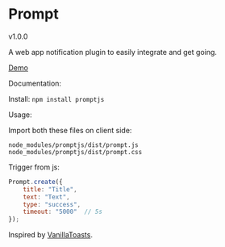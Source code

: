 # Prompt

v1.0.0

A web app notification plugin to easily integrate and get going.

[Demo](https://anistark.github.io/prompt/)

Documentation:

Install: `npm install promptjs`

Usage:

Import both these files on client side:
```
node_modules/promptjs/dist/prompt.js
node_modules/promptjs/dist/prompt.css
```

Trigger from js:
```javascript
Prompt.create({
    title: "Title",
    text: "Text",
    type: "success",
    timeout: "5000"  // 5s
});
```


Inspired by [VanillaToasts](https://github.com/AlexKvazos/VanillaToasts).
